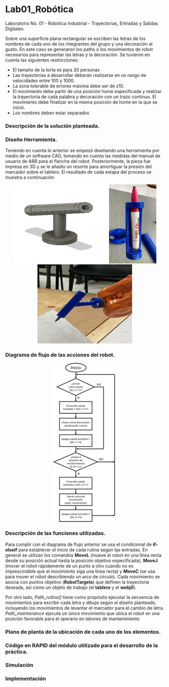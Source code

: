 # Lab01_Robótica
Laboratorio No. 01 - Robótica Industrial - Trayectorias, Entradas y Salidas Digitales.

Sobre una superficie plana rectangular se escriben las letras de los nombres de cada uno de los integrantes del grupo y una decoración al gusto. En este caso se generaron los paths o los movimientos de robot necesarios para representar las letras y la decoración. Se tuvieron en cuenta las siguientes restricciones:

* El tamaño de la torta es para 20 personas
* Las trayectorias a desarrollar deberán realizarse en un rango de velocidades entre 100 y 1000.
* La zona tolerable de errores máxima debe ser de z10.
* El movimiento debe partir de una posición home especificada y realizar la trayectoria de cada palabra y decoración con un trazo continuo. El movimiento debe finalizar en la misma posición de home en la que se inició.
* Los nombres deben estar separados

### Descripción de la solución planteada.

### Diseño Herramienta.

Teniendo en cuenta lo anterior se empezó diseñando una herramienta por medio de un software CAD, tomando en cuenta las medidas del manual de usuario de ABB para el flanche del robot. Posteriormente, la pieza fue impresa en 3D y se le añadio un resorte para amortiguar la presión del marcador sobre el tablero. El resultado  de cada estapa del proceso se muestra a continuación

<p align="center">
  <a href="url1"><img src="Images/ModeladoCADHerramienta.png" height="250" width="300"></a>
  <a href="url2"><img src="Images/Herramienta.jpeg" height="250" width="150"></a>
  <a href="url3"><img src="Images/HerramientaEnRobot.jpeg" height="250" width="300"></a>
</p>

### Diagrama de flujo de las acciones del robot.

<p align="center">
  <a href="url4"><img src="Images/DiagramaFlujo.png" width="200"></a>
</p>

### Descripción de las funciones utilizadas.

Para cumplir con el diagrama de flujo anterior se usa el condicional de **if-elseif** para establecer el inicio de cada rutina según las entradas. En general se utilizan los comandos **MoveL** (mueve el robot en una línea recta desde su posición actual hasta la posición objetivo especificada), **MoveJ** (mover el robot rápidamente de un punto a otro cuando no es imprescindible que el movimiento siga una línea recta) y **MoveC** (se usa para mover el robot describiendo un arco de círculo). Cada movimiento se asocia con puntos objetivo (**RobotTargets**) que definen la trayectoria deseada, así como un objeto de trabajo (el **tablero** y el **wobj0**). 

Por otro lado, _Path_rutina()_ tiene como propósito ejecutar la secuencia de movimientos para escribir cada letra y dibujo según el diseño planteado, incluyendo los movimientos de levantar el marcador para el cambio de letra. _Path_maintenance_  ejecuta un único movimiento que ubica el robot en una posición favorable para el operario en labores de mantenimiento

### Plano de planta de la ubicación de cada uno de los elementos.

### Código en RAPID del módulo utilizado para el desarrollo de la práctica.

### Simulación

### Implementación


